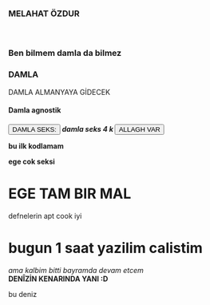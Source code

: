<doctypehtml> 
<head>  
<html>
<body>
<h3>MELAHAT ÖZDUR<h3>
<body> 
<br> 
<p>Ben bilmem damla da bilmez
</p>
<h3><strong>DAMLA</strong></h3>
<emg>DAMLA ALMANYAYA GİDECEK</emg>
<br>
<h4>Damla agnostik<h4>
<button>DAMLA SEKS:</button>
<em>damla seks 4 k </em>
<button>ALLAGH VAR</button>
<br> 
<body>
<p>bu ilk kodlamam
</p>
</html>
<p>ege cok seksi</p>
<h1>EGE TAM BIR MAL</h1>
<body>
<emg>defnelerin apt cook iyi</emg>




<doctypehtml>
<html>
<body>
<head><title>BU BENİM 2. YAZILIMIM</title></head>
<br>
<p><h1>bugun 1 saat yazilim calistim</h1></p>
<em> ama kalbim bitti bayramda devam etcem </em>
<br>
<strong>DENÎZİN KENARINDA YANI :D</strong>
<br>
<p> bu deniz</p>
<a href="https://tr.m.wikipedia.org/wiki/Ne%C5%9F%27e_Erdok">


